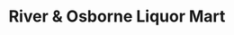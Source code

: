 ---
title: "River & Osborne Liquor Mart"
url: /winnipeg/river-und-osborne-liquor-mart/
shop: Spirituosen
---
